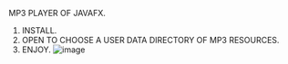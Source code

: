 MP3 PLAYER OF JAVAFX.

1. INSTALL.
2. OPEN TO CHOOSE A USER DATA DIRECTORY OF MP3 RESOURCES.
3. ENJOY.
   ![image](https://github.com/lennjf/javaFx-Mp3-Player/assets/41781491/b39b3461-70bb-4ada-95d0-714ffe97e8d7)
